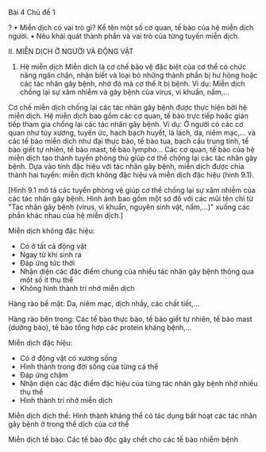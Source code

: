 Bài 4 Chủ đề 1

? 
• Miễn dịch có vai trò gì? Kể tên một số cơ quan, tế bào của hệ miễn dịch người.
• Nêu khái quát thành phần và vai trò của từng tuyến miễn dịch.

II. MIỄN DỊCH Ở NGƯỜI VÀ ĐỘNG VẬT

1. Hệ miễn dịch
Miễn dịch là cơ chế bảo vệ đặc biệt của cơ thể có chức năng ngăn chặn, nhận biết và loại bỏ những thành phần bị hư hỏng hoặc các tác nhân gây bệnh, nhờ đó mà cơ thể ít bị bệnh. Ví dụ: Miễn dịch chống lại sự xâm nhiễm và gây bệnh của virus, vi khuẩn, nấm,...

Cơ chế miễn dịch chống lại các tác nhân gây bệnh được thực hiện bởi hệ miễn dịch. Hệ miễn dịch bao gồm các cơ quan, tế bào trực tiếp hoặc gián tiếp tham gia chống lại các tác nhân gây bệnh. Ví dụ: Ở người có các cơ quan như tủy xương, tuyến ức, hạch bạch huyết, lá lách, da, niêm mạc,... và các tế bào miễn dịch như đại thực bào, tế bào tua, bạch cầu trung tính, tế bào giết tự nhiên, tế bào mast, tế bào lympho... Các cơ quan, tế bào của hệ miễn dịch tạo thành tuyến phòng thủ giúp cơ thể chống lại các tác nhân gây bệnh. Dựa vào tính đặc hiệu với tác nhân gây bệnh, miễn dịch được chia thành hai tuyến: miễn dịch không đặc hiệu và miễn dịch đặc hiệu (hình 9.1).

[Hình 9.1 mô tả các tuyến phòng vệ giúp cơ thể chống lại sự xâm nhiễm của các tác nhân gây bệnh. Hình ảnh bao gồm một sơ đồ với các mũi tên chỉ từ "Tác nhân gây bệnh (virus, vi khuẩn, nguyên sinh vật, nấm,...)" xuống các phần khác nhau của hệ miễn dịch.]

Miễn dịch không đặc hiệu:
- Có ở tất cả động vật
- Ngay từ khi sinh ra
- Đáp ứng tức thời
- Nhận diện các đặc điểm chung của nhiều tác nhân gây bệnh thông qua một số ít thụ thể
- Không hình thành trí nhớ miễn dịch

Hàng rào bề mặt:
Da, niêm mạc, dịch nhầy, các chất tiết,...

Hàng rào bên trong:
Các tế bào thực bào, tế bào giết tự nhiên, tế bào mast (dưỡng bào), tế bào tổng hợp các protein kháng bệnh,...

Miễn dịch đặc hiệu:
- Có ở động vật có xương sống
- Hình thành trong đời sống của từng cá thể
- Đáp ứng chậm
- Nhận diện các đặc điểm đặc hiệu của từng tác nhân gây bệnh nhờ nhiều thụ thể
- Hình thành trí nhớ miễn dịch

Miễn dịch dịch thể:
Hình thành kháng thể có tác dụng bất hoạt các tác nhân gây bệnh ở trong thể dịch của cơ thể

Miễn dịch tế bào:
Các tế bào độc gây chết cho các tế bào nhiễm bệnh